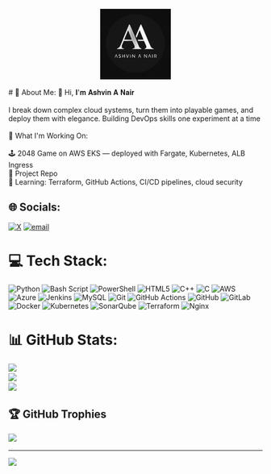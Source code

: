 <!-- Centered Logo Only -->
<p align="center">
  <img src="https://github.com/AshvinAN/AshvinAN/blob/main/WhatsApp%20Image%202025-07-10%20at%2000.24.48_0698f60e.jpg?raw=true" alt="Ashvin Logo" width="140" />
</p>
# 💫 About Me:
👋 Hi, 𝐈'𝐦 𝐀𝐬𝐡𝐯𝐢𝐧 𝐀 𝐍𝐚𝐢𝐫<br><br>I break down complex cloud systems, turn them into playable games, and deploy them with elegance. Building DevOps skills one experiment at a time <br><br>💼 What I'm Working On:<br><br>🕹️ 2048 Game on AWS EKS — deployed with Fargate, Kubernetes, ALB Ingress<br>📂 Project Repo<br>🧪 Learning: Terraform, GitHub Actions, CI/CD pipelines, cloud security<br>


## 🌐 Socials:
[![X](https://img.shields.io/badge/X-black.svg?logo=X&logoColor=white)](https://x.com/@AshvinANair) [![email](https://img.shields.io/badge/Email-D14836?logo=gmail&logoColor=white)](mailto:ashvinanair1400@gmail.com) 

# 💻 Tech Stack:
![Python](https://img.shields.io/badge/python-3670A0?style=for-the-badge&logo=python&logoColor=ffdd54) ![Bash Script](https://img.shields.io/badge/bash_script-%23121011.svg?style=for-the-badge&logo=gnu-bash&logoColor=white) ![PowerShell](https://img.shields.io/badge/PowerShell-%235391FE.svg?style=for-the-badge&logo=powershell&logoColor=white) ![HTML5](https://img.shields.io/badge/html5-%23E34F26.svg?style=for-the-badge&logo=html5&logoColor=white) ![C++](https://img.shields.io/badge/c++-%2300599C.svg?style=for-the-badge&logo=c%2B%2B&logoColor=white) ![C](https://img.shields.io/badge/c-%2300599C.svg?style=for-the-badge&logo=c&logoColor=white) ![AWS](https://img.shields.io/badge/AWS-%23FF9900.svg?style=for-the-badge&logo=amazon-aws&logoColor=white) ![Azure](https://img.shields.io/badge/azure-%230072C6.svg?style=for-the-badge&logo=microsoftazure&logoColor=white) ![Jenkins](https://img.shields.io/badge/jenkins-%232C5263.svg?style=for-the-badge&logo=jenkins&logoColor=white) ![MySQL](https://img.shields.io/badge/mysql-4479A1.svg?style=for-the-badge&logo=mysql&logoColor=white) ![Git](https://img.shields.io/badge/git-%23F05033.svg?style=for-the-badge&logo=git&logoColor=white) ![GitHub Actions](https://img.shields.io/badge/github%20actions-%232671E5.svg?style=for-the-badge&logo=githubactions&logoColor=white) ![GitHub](https://img.shields.io/badge/github-%23121011.svg?style=for-the-badge&logo=github&logoColor=white) ![GitLab](https://img.shields.io/badge/gitlab-%23181717.svg?style=for-the-badge&logo=gitlab&logoColor=white) ![Docker](https://img.shields.io/badge/docker-%230db7ed.svg?style=for-the-badge&logo=docker&logoColor=white) ![Kubernetes](https://img.shields.io/badge/kubernetes-%23326ce5.svg?style=for-the-badge&logo=kubernetes&logoColor=white) ![SonarQube](https://img.shields.io/badge/SonarQube-black?style=for-the-badge&logo=sonarqube&logoColor=4E9BCD) ![Terraform](https://img.shields.io/badge/terraform-%235835CC.svg?style=for-the-badge&logo=terraform&logoColor=white) ![Nginx](https://img.shields.io/badge/nginx-%23009639.svg?style=for-the-badge&logo=nginx&logoColor=white)
# 📊 GitHub Stats:
![](https://github-readme-stats.vercel.app/api?username=AshvinAN&theme=ambient_gradient&hide_border=false&include_all_commits=true&count_private=true)<br/>
![](https://nirzak-streak-stats.vercel.app/?user=AshvinAN&theme=ambient_gradient&hide_border=false)<br/>
![](https://github-readme-stats.vercel.app/api/top-langs/?username=AshvinAN&theme=ambient_gradient&hide_border=false&include_all_commits=true&count_private=true&layout=compact)

## 🏆 GitHub Trophies
![](https://github-profile-trophy.vercel.app/?username=AshvinAN&theme=radical&no-frame=false&no-bg=false&margin-w=4)

---
[![](https://visitcount.itsvg.in/api?id=AshvinAN&icon=0&color=0)](https://visitcount.itsvg.in)

<!-- Proudly created with GPRM ( https://gprm.itsvg.in ) -->
